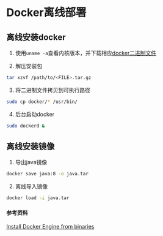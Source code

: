 # Docker离线部署

## 离线安装docker

1. 使用`uname -a`查看内核版本，并下载相应[docker二进制文件](https://download.docker.com/linux/static/stable/)

2. 解压安装包
```bash
tar xzvf /path/to/<FILE>.tar.gz
```

3. 将二进制文件拷贝到可执行路径
```bash
sudo cp docker/* /usr/bin/
```

4. 后台启动docker
```bash
sudo dockerd &
```

## 离线安装镜像

1. 导出java镜像
```bash
docker save java:8 -o java.tar
```

2. 离线导入镜像
```bash
docker load -i java.tar
```

#### 参考资料

[Install Docker Engine from binaries](https://docs.docker.com/engine/install/binaries/)
